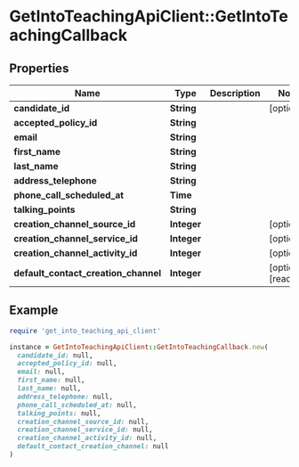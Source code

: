 # GetIntoTeachingApiClient::GetIntoTeachingCallback

## Properties

| Name | Type | Description | Notes |
| ---- | ---- | ----------- | ----- |
| **candidate_id** | **String** |  | [optional] |
| **accepted_policy_id** | **String** |  |  |
| **email** | **String** |  |  |
| **first_name** | **String** |  |  |
| **last_name** | **String** |  |  |
| **address_telephone** | **String** |  |  |
| **phone_call_scheduled_at** | **Time** |  |  |
| **talking_points** | **String** |  |  |
| **creation_channel_source_id** | **Integer** |  | [optional] |
| **creation_channel_service_id** | **Integer** |  | [optional] |
| **creation_channel_activity_id** | **Integer** |  | [optional] |
| **default_contact_creation_channel** | **Integer** |  | [optional][readonly] |

## Example

```ruby
require 'get_into_teaching_api_client'

instance = GetIntoTeachingApiClient::GetIntoTeachingCallback.new(
  candidate_id: null,
  accepted_policy_id: null,
  email: null,
  first_name: null,
  last_name: null,
  address_telephone: null,
  phone_call_scheduled_at: null,
  talking_points: null,
  creation_channel_source_id: null,
  creation_channel_service_id: null,
  creation_channel_activity_id: null,
  default_contact_creation_channel: null
)
```

